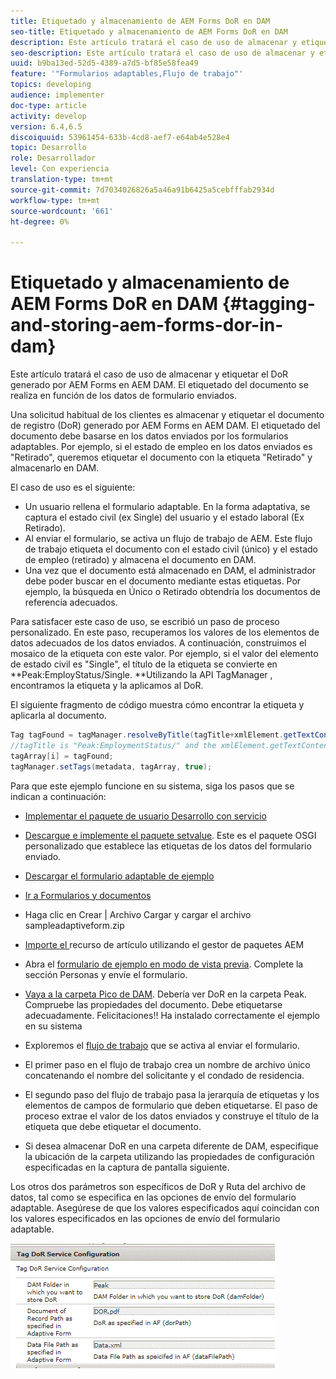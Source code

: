 ```yaml
---
title: Etiquetado y almacenamiento de AEM Forms DoR en DAM
seo-title: Etiquetado y almacenamiento de AEM Forms DoR en DAM
description: Este artículo tratará el caso de uso de almacenar y etiquetar el DoR generado por AEM Forms en AEM DAM. El etiquetado del documento se realiza en función de los datos de formulario enviados.
seo-description: Este artículo tratará el caso de uso de almacenar y etiquetar el DoR generado por AEM Forms en AEM DAM. El etiquetado del documento se realiza en función de los datos de formulario enviados.
uuid: b9ba13ed-52d5-4389-a7d5-bf85e58fea49
feature: '"Formularios adaptables,Flujo de trabajo"'
topics: developing
audience: implementer
doc-type: article
activity: develop
version: 6.4,6.5
discoiquuid: 53961454-633b-4cd8-aef7-e64ab4e528e4
topic: Desarrollo
role: Desarrollador
level: Con experiencia
translation-type: tm+mt
source-git-commit: 7d7034026826a5a46a91b6425a5cebfffab2934d
workflow-type: tm+mt
source-wordcount: '661'
ht-degree: 0%

---
```



# Etiquetado y almacenamiento de AEM Forms DoR en DAM {#tagging-and-storing-aem-forms-dor-in-dam}

Este artículo tratará el caso de uso de almacenar y etiquetar el DoR generado por AEM Forms en AEM DAM. El etiquetado del documento se realiza en función de los datos de formulario enviados.

Una solicitud habitual de los clientes es almacenar y etiquetar el documento de registro (DoR) generado por AEM Forms en AEM DAM. El etiquetado del documento debe basarse en los datos enviados por los formularios adaptables. Por ejemplo, si el estado de empleo en los datos enviados es &quot;Retirado&quot;, queremos etiquetar el documento con la etiqueta &quot;Retirado&quot; y almacenarlo en DAM.

El caso de uso es el siguiente:

* Un usuario rellena el formulario adaptable. En la forma adaptativa, se captura el estado civil (ex Single) del usuario y el estado laboral (Ex Retirado).
* Al enviar el formulario, se activa un flujo de trabajo de AEM. Este flujo de trabajo etiqueta el documento con el estado civil (único) y el estado de empleo (retirado) y almacena el documento en DAM.
* Una vez que el documento está almacenado en DAM, el administrador debe poder buscar en el documento mediante estas etiquetas. Por ejemplo, la búsqueda en Único o Retirado obtendría los documentos de referencia adecuados.

Para satisfacer este caso de uso, se escribió un paso de proceso personalizado. En este paso, recuperamos los valores de los elementos de datos adecuados de los datos enviados. A continuación, construimos el mosaico de la etiqueta con este valor. Por ejemplo, si el valor del elemento de estado civil es &quot;Single&quot;, el título de la etiqueta se convierte en **Peak:EmployStatus/Single. **Utilizando la API TagManager , encontramos la etiqueta y la aplicamos al DoR.

El siguiente fragmento de código muestra cómo encontrar la etiqueta y aplicarla al documento.

```java
Tag tagFound = tagManager.resolveByTitle(tagTitle+xmlElement.getTextContent());
//tagTitle is "Peak:EmploymentStatus/" and the xmlElement.getTextContent() will return the value Single. So the tag title becomes Peak:EmploymentStatus/Single. Once the tag is found we put the tag in array and apply the tags to the resource as shown below
tagArray[i] = tagFound;
tagManager.setTags(metadata, tagArray, true);
```

Para que este ejemplo funcione en su sistema, siga los pasos que se indican a continuación:
* [Implementar el paquete de usuario Desarrollo con servicio](/help/forms/assets/common-osgi-bundles/DevelopingWithServiceUser.jar)

* [Descargue e implemente el paquete setvalue](/help/forms/assets/common-osgi-bundles/SetValueApp.core-1.0-SNAPSHOT.jar). Este es el paquete OSGI personalizado que establece las etiquetas de los datos del formulario enviado.

* [Descargar el formulario adaptable de ejemplo](assets/tag-and-store-in-dam-assets.zip)

* [Ir a Formularios y documentos](http://localhost:4502/aem/forms.html/content/dam/formsanddocuments)

* Haga clic en Crear | Archivo Cargar y cargar el archivo sampleadaptiveform.zip

* [Importe el ](assets/tag-and-store-in-dam-assets.zip) recurso de artículo utilizando el gestor de paquetes AEM
* Abra el [formulario de ejemplo en modo de vista previa](http://localhost:4502/content/dam/formsanddocuments/summit/peakform/jcr:content?wcmmode=disabled). Complete la sección Personas y envíe el formulario.
* [Vaya a la carpeta Pico de DAM](http://localhost:4502/assets.html/content/dam/Peak). Debería ver DoR en la carpeta Peak. Compruebe las propiedades del documento. Debe etiquetarse adecuadamente.
Felicitaciones!! Ha instalado correctamente el ejemplo en su sistema

* Exploremos el [flujo de trabajo](http://localhost:4502/editor.html/conf/global/settings/workflow/models/TagAndStoreDoRinDAM.html) que se activa al enviar el formulario.
* El primer paso en el flujo de trabajo crea un nombre de archivo único concatenando el nombre del solicitante y el condado de residencia.
* El segundo paso del flujo de trabajo pasa la jerarquía de etiquetas y los elementos de campos de formulario que deben etiquetarse. El paso de proceso extrae el valor de los datos enviados y construye el título de la etiqueta que debe etiquetar el documento.
* Si desea almacenar DoR en una carpeta diferente de DAM, especifique la ubicación de la carpeta utilizando las propiedades de configuración especificadas en la captura de pantalla siguiente.

Los otros dos parámetros son específicos de DoR y Ruta del archivo de datos, tal como se especifica en las opciones de envío del formulario adaptable. Asegúrese de que los valores especificados aquí coincidan con los valores especificados en las opciones de envío del formulario adaptable.

![Puerta de etiqueta](assets/tag_dor_service_configuration.gif)

